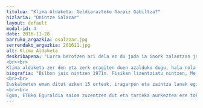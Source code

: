 ```yaml
---
titulua: "Klima Aldaketa: Geldiarazteko Garaiz Gabiltza?"
hizlaria: "Onintze Salazar"
layout: default
modal-id: 4
date: 2016-11-28
barruko_argazkia: osalazar.jpg
serrendako_argazkia: 201611.jpg
alt: Klima Aldaketa
deskribapena: "Lurra berotzen ari dela ez du jada ia inork zalantzan jartzen. Industria-aroa hasi zenetik gaur egun arte asko eta oso azkarari da planetaren batez besteko tenperatura igotzen. Nazioarteko aditu taldearen arabera (IPCC lantaldea) azken ikerketek argi uzten dute gizakion jarduerak eragin zuzena duela joera horretan, batez ere berotegi efektuko gasen isuriketa dela eta.
<br><br>
Klima aldaketa zer den eta zerk eragiten duen azalduko dugu, hala nola harekin lotura duten ala eduki dezaketen termino eta fenomenoak aztertuko ditugu (berotegi efektua, El Niño-La Niña fenomenoak, besteak beste). Planetaren berotzeak ekarri dituen eta ekar ditzakeen ondorioakaipatuko ditugu etagaur egun klimaaldaketaren inguruan egiten diren aurreikuspenekzer dioten aztertuko dugu. Iragarpen horien arabera garaiz gabiltza klima alda- keta geldi arazteko? Parisen, azken Klimaren Goi-bileran, hartu berri diren neurriak nahikoak al dira?"
biografia: "Bilbon jaio nintzen 1971n. Fisikan lizentziatu nintzen, Me- teorologiako espezialitatean. Lehen urteak Leioako kanpu- sean egin nituen eta azken biak Bartzelonako UB Unibertsitatean. Ondoren, ingurugiroaren prebentzio etaingeniaritza masterra egin nuen Catalunyako UPC Unibertsitatean.
<br><br>
Euskalmeten eman ditut azken 15 urteak, iragarpen eta zaintza lanak egiten, hedabideetan (irratian, telebistan eta prentsa idatzian) eta sare sozialetan informazioazabaltzen, dibulgazioa eta formakuntza lanak egiten eta meteorologiaren eta klimatologiaren euskal terminologiaren sortze eta berritze lanetan parte hartu dut.
<br><br>
Egun, ETBko Eguraldia saioa zuzentzen dut eta tarteka aurkeztea ere tokatzen zait. "
---
```

